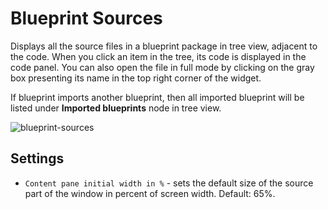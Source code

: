 # Blueprint Sources
Displays all the source files in a blueprint package in tree view, adjacent to the code. When you click an item in the tree, its code is displayed in the code panel. You can also open the file in full mode by clicking on the gray box presenting its name in the top right corner of the widget.

If blueprint imports another blueprint, then all imported blueprint will be listed under **Imported blueprints** node in tree view.  

![blueprint-sources]( /images/ui/widgets/blueprint-sources.png )


## Settings

* `Content pane initial width in %` - sets the default size of the source part of the window in percent of screen width. Default: 65%. 
